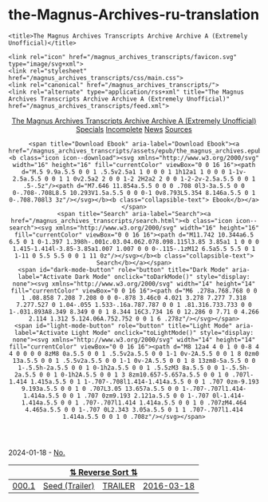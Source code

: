 # the-Magnus-Archives-ru-translation
<!DOCTYPE html>
<html>
<head>
	<meta charset="utf-8">
	<meta http-equiv="X-UA-Compatible" content="IE=edge">
	<meta name="viewport" content="width=device-width, initial-scale=1">
	<meta name="description" content="TMA transcripts in slightly-more-readable format. Mostly converted versions of the official transcripts; the rest have links to the source/transcriber.">
	<meta property="og:title" content="The Magnus Archives Transcripts Archive Archive A (Extremely Unofficial)">

	<title>The Magnus Archives Transcripts Archive Archive A (Extremely Unofficial)</title>

	<link rel="icon" href="/magnus_archives_transcripts/favicon.svg" type="image/svg+xml">
	<link rel="stylesheet" href="/magnus_archives_transcripts/css/main.css">
	<link rel="canonical" href="/magnus_archives_transcripts/">
	<link rel="alternate" type="application/rss+xml" title="The Magnus Archives Transcripts Archive Archive A (Extremely Unofficial)" href="/magnus_archives_transcripts/feed.xml">
</head>

<body>

<header class="site-header">
  <div class="wrapper">
    <a class="site-title" href="/magnus_archives_transcripts/">The Magnus Archives Transcripts Archive Archive A (Extremely Unofficial)</a>
  </div>
  <nav class="site-header-linkbar">
    <span><a href="/magnus_archives_transcripts/specials.html">Specials</a></span>
    <span><a href="/magnus_archives_transcripts/incomplete.html">Incomplete</a></span>
    <span><a href="/magnus_archives_transcripts/news.html">News</a></span>
    <span><a href="/magnus_archives_transcripts/sources.html">Sources</a></span>

    <span title="Download Ebook" aria-label="Download Ebook"><a href="/magnus_archives_transcripts/assets/epub/the_magnus_archives.epub"><b class="icon icon--download"><svg xmlns="http://www.w3.org/2000/svg" width="16" height="16" fill="currentColor" viewBox="0 0 16 16"><path d="M.5 9.9a.5.5 0 0 1 .5.5v2.5a1 1 0 0 0 1 1h12a1 1 0 0 0 1-1v-2.5a.5.5 0 0 1 1 0v2.5a2 2 0 0 1-2 2H2a2 2 0 0 1-2-2v-2.5a.5.5 0 0 1 .5-.5z"/><path d="M7.646 11.854a.5.5 0 0 0 .708 0l3-3a.5.5 0 0 0-.708-.708L8.5 10.293V1.5a.5.5 0 0 0-1 0v8.793L5.354 8.146a.5.5 0 1 0-.708.708l3 3z"/></svg></b><b class="collapsible-text"> Ebook</b></a></span>
    <span title="Search" aria-label="Search"><a href="/magnus_archives_transcripts/search.html"><b class="icon icon--search"><svg xmlns="http://www.w3.org/2000/svg" width="16" height="16" fill="currentColor" viewBox="0 0 16 16"><path d="M11.742 10.344a6.5 6.5 0 1 0-1.397 1.398h-.001c.03.04.062.078.098.115l3.85 3.85a1 1 0 0 0 1.415-1.414l-3.85-3.85a1.007 1.007 0 0 0-.115-.1zM12 6.5a5.5 5.5 0 1 1-11 0 5.5 5.5 0 0 1 11 0z"/></svg></b><b class="collapsible-text"> Search</b></a></span>
    <span id="dark-mode-button" role="button" title="Dark Mode" aria-label="Activate Dark Mode" onclick="toDarkMode()" style="display: none"><svg xmlns="http://www.w3.org/2000/svg" width="14" height="14" fill="currentColor" viewBox="0 0 16 16"><path d="M6 .278a.768.768 0 0 1 .08.858 7.208 7.208 0 0 0-.878 3.46c0 4.021 3.278 7.277 7.318 7.277.527 0 1.04-.055 1.533-.16a.787.787 0 0 1 .81.316.733.733 0 0 1-.031.893A8.349 8.349 0 0 1 8.344 16C3.734 16 0 12.286 0 7.71 0 4.266 2.114 1.312 5.124.06A.752.752 0 0 1 6 .278z"/></svg></span>
    <span id="light-mode-button" role="button" title="Light Mode" aria-label="Activate Light Mode" onclick="toLightMode()" style="display: none"><svg xmlns="http://www.w3.org/2000/svg" width="14" height="14" fill="currentColor" viewBox="0 0 16 16"><path d="M8 12a4 4 0 1 0 0-8 4 4 0 0 0 0 8zM8 0a.5.5 0 0 1 .5.5v2a.5.5 0 0 1-1 0v-2A.5.5 0 0 1 8 0zm0 13a.5.5 0 0 1 .5.5v2a.5.5 0 0 1-1 0v-2A.5.5 0 0 1 8 13zm8-5a.5.5 0 0 1-.5.5h-2a.5.5 0 0 1 0-1h2a.5.5 0 0 1 .5.5zM3 8a.5.5 0 0 1-.5.5h-2a.5.5 0 0 1 0-1h2A.5.5 0 0 1 3 8zm10.657-5.657a.5.5 0 0 1 0 .707l-1.414 1.415a.5.5 0 1 1-.707-.708l1.414-1.414a.5.5 0 0 1 .707 0zm-9.193 9.193a.5.5 0 0 1 0 .707L3.05 13.657a.5.5 0 0 1-.707-.707l1.414-1.414a.5.5 0 0 1 .707 0zm9.193 2.121a.5.5 0 0 1-.707 0l-1.414-1.414a.5.5 0 0 1 .707-.707l1.414 1.414a.5.5 0 0 1 0 .707zM4.464 4.465a.5.5 0 0 1-.707 0L2.343 3.05a.5.5 0 1 1 .707-.707l1.414 1.414a.5.5 0 0 1 0 .708z"/></svg></span>
  </nav>
</header>

<aside id="cookie-warning" style="display: none;">
  <div class="wrapper">
    <b>Notice</b>: This site saves a variable called 'darkMode' on your computer to remember whether you want to use Dark Mode (<svg xmlns="http://www.w3.org/2000/svg" width="14" height="14" fill="currentColor" viewBox="0 0 16 16"><path d="M6 .278a.768.768 0 0 1 .08.858 7.208 7.208 0 0 0-.878 3.46c0 4.021 3.278 7.277 7.318 7.277.527 0 1.04-.055 1.533-.16a.787.787 0 0 1 .81.316.733.733 0 0 1-.031.893A8.349 8.349 0 0 1 8.344 16C3.734 16 0 12.286 0 7.71 0 4.266 2.114 1.312 5.124.06A.752.752 0 0 1 6 .278z"/></svg>) or Light Mode (<svg xmlns="http://www.w3.org/2000/svg" width="14" height="14" fill="currentColor" viewBox="0 0 16 16"><path d="M8 12a4 4 0 1 0 0-8 4 4 0 0 0 0 8zM8 0a.5.5 0 0 1 .5.5v2a.5.5 0 0 1-1 0v-2A.5.5 0 0 1 8 0zm0 13a.5.5 0 0 1 .5.5v2a.5.5 0 0 1-1 0v-2A.5.5 0 0 1 8 13zm8-5a.5.5 0 0 1-.5.5h-2a.5.5 0 0 1 0-1h2a.5.5 0 0 1 .5.5zM3 8a.5.5 0 0 1-.5.5h-2a.5.5 0 0 1 0-1h2A.5.5 0 0 1 3 8zm10.657-5.657a.5.5 0 0 1 0 .707l-1.414 1.415a.5.5 0 1 1-.707-.708l1.414-1.414a.5.5 0 0 1 .707 0zm-9.193 9.193a.5.5 0 0 1 0 .707L3.05 13.657a.5.5 0 0 1-.707-.707l1.414-1.414a.5.5 0 0 1 .707 0zm9.193 2.121a.5.5 0 0 1-.707 0l-1.414-1.414a.5.5 0 0 1 .707-.707l1.414 1.414a.5.5 0 0 1 0 .707zM4.464 4.465a.5.5 0 0 1-.707 0L2.343 3.05a.5.5 0 1 1 .707-.707l1.414 1.414a.5.5 0 0 1 0 .708z"/></svg>). <a href="/magnus_archives_transcripts/cookies.html">You can read more about how it works here.</a>
  </div>
</aside>


<aside class="latest-news-bar wrapper">2024-01-18 - <a class="news-toplink" href="/magnus_archives_transcripts/news/2024-01-18.html">No.</a></aside>

<div class="wrapper">
<table class="toc-table">
<thead>
  <tr>
    <th colspan="4"><a href="/magnus_archives_transcripts/index_reverse.html">⇅ Reverse Sort ⇅</a></th>
  </tr>
</thead>
<tbody>


<tr>
  
  <td class="ep-number"><a href="/magnus_archives_transcripts/trailer/episode/0001-seed.html">000.1</a></td>
  <td class="ep-title"><a href="/magnus_archives_transcripts/trailer/episode/0001-seed.html">Seed (Trailer)</a></td>
  <td class="ep-status"><a class="trailer" href="/magnus_archives_transcripts/trailer/episode/0001-seed.html">TRAILER</a> </td>
  <td class="ep-date"><a href="/magnus_archives_transcripts/trailer/episode/0001-seed.html">2016-03-18</a></td>
</tr>
